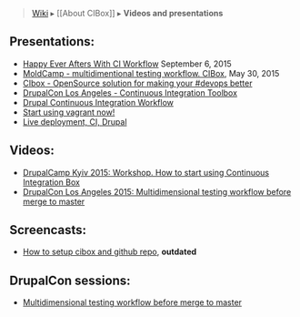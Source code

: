 > [Wiki](Home) ▸ [[About CIBox]] ▸ **Videos and presentations**

## Presentations:
* [Happy Ever Afters With CI Workflow](https://goo.gl/S0k0Xn) September 6, 2015
* [MoldCamp - multidimentional testing workflow. CIBox](http://www.slideshare.net/podarok/moldcamp-multidimentional-testing-workflow-cibox), May 30, 2015
* [CIbox - OpenSource solution for making your #devops better](http://www.slideshare.net/podarok/cibox-opensource-solutio)
* [DrupalCon Los Angeles - Continuous Integration Toolbox](http://www.slideshare.net/podarok/drupalcon-los-angeles-continuous-integration-toolbox)
* [Drupal Continuous Integration Workflow](http://www.slideshare.net/podarok/drupal-continuous-integration-workflow)
* [Start using vagrant now!](http://www.slideshare.net/podarok/start-using-vagrant-now)
* [Live deployment, CI, Drupal](http://www.slideshare.net/podarok/live-deployment-ci-drupal)

## Videos:
* [DrupalCamp Kyiv 2015: Workshop. How to start using Continuous Integration Box](https://www.youtube.com/watch?t=303&v=HgVZm0cxC0I)
* [DrupalCon Los Angeles 2015: Multidimensional testing workflow before merge to master](https://www.youtube.com/watch?v=o0pqKqnhWgw)

## Screencasts:
* [How to setup cibox and github repo](https://www.youtube.com/watch?v=EJZcqTcycf0), **outdated**

## DrupalCon sessions:
* [Multidimensional testing workflow before merge to master](https://events.drupal.org/losangeles2015/sessions/multidimensional-testing-workflow-merge-master)
